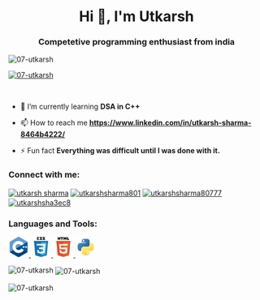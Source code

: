 <h1 align="center">Hi 👋, I'm Utkarsh</h1>
<h3 align="center">Competetive programming enthusiast from india</h3>

<p align="left"> <img src="https://komarev.com/ghpvc/?username=07-utkarsh&label=Profile%20views&color=0e75b6&style=flat" alt="07-utkarsh" /> </p>

<p align="left"> <a href="https://github.com/ryo-ma/github-profile-trophy"><img src="https://github-profile-trophy.vercel.app/?username=07-utkarsh" alt="07-utkarsh" /></a> </p>

<p align="left"> <a href="https://twitter.com/" target="blank"><img src="https://img.shields.io/twitter/follow/?logo=twitter&style=for-the-badge" alt="" /></a> </p>

- 🌱 I’m currently learning **DSA in C++**

- 📫 How to reach me **https://www.linkedin.com/in/utkarsh-sharma-8464b4222/**

- ⚡ Fun fact **Everything was difficult until I was done with it.**

<h3 align="left">Connect with me:</h3>
<p align="left">
<a href="https://linkedin.com/in/utkarsh sharma" target="blank"><img align="center" src="https://raw.githubusercontent.com/rahuldkjain/github-profile-readme-generator/master/src/images/icons/Social/linked-in-alt.svg" alt="utkarsh sharma" height="30" width="40" /></a>
<a href="https://www.hackerrank.com/utkarshsharma801" target="blank"><img align="center" src="https://raw.githubusercontent.com/rahuldkjain/github-profile-readme-generator/master/src/images/icons/Social/hackerrank.svg" alt="utkarshsharma801" height="30" width="40" /></a>
<a href="https://www.leetcode.com/utkarshsharma80777" target="blank"><img align="center" src="https://raw.githubusercontent.com/rahuldkjain/github-profile-readme-generator/master/src/images/icons/Social/leet-code.svg" alt="utkarshsharma80777" height="30" width="40" /></a>
<a href="https://auth.geeksforgeeks.org/user/utkarshsha3ec8" target="blank"><img align="center" src="https://raw.githubusercontent.com/rahuldkjain/github-profile-readme-generator/master/src/images/icons/Social/geeks-for-geeks.svg" alt="utkarshsha3ec8" height="30" width="40" /></a>
</p>

<h3 align="left">Languages and Tools:</h3>
<p align="left"> <a href="https://www.w3schools.com/cpp/" target="_blank" rel="noreferrer"> <img src="https://raw.githubusercontent.com/devicons/devicon/master/icons/cplusplus/cplusplus-original.svg" alt="cplusplus" width="40" height="40"/> </a> <a href="https://www.w3schools.com/css/" target="_blank" rel="noreferrer"> <img src="https://raw.githubusercontent.com/devicons/devicon/master/icons/css3/css3-original-wordmark.svg" alt="css3" width="40" height="40"/> </a> <a href="https://www.w3.org/html/" target="_blank" rel="noreferrer"> <img src="https://raw.githubusercontent.com/devicons/devicon/master/icons/html5/html5-original-wordmark.svg" alt="html5" width="40" height="40"/> </a> <a href="https://www.python.org" target="_blank" rel="noreferrer"> <img src="https://raw.githubusercontent.com/devicons/devicon/master/icons/python/python-original.svg" alt="python" width="40" height="40"/> </a> </p>

<p><img align="left" src="https://github-readme-stats.vercel.app/api/top-langs?username=07-utkarsh&show_icons=true&locale=en&layout=compact" alt="07-utkarsh" /></p>

<p>&nbsp;<img align="center" src="https://github-readme-stats.vercel.app/api?username=07-utkarsh&show_icons=true&locale=en" alt="07-utkarsh" /></p>

<p><img align="center" src="https://github-readme-streak-stats.herokuapp.com/?user=07-utkarsh&" alt="07-utkarsh" /></p>
